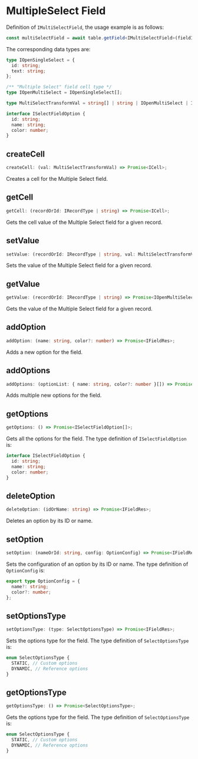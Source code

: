 # MultipleSelect Field
Definition of `IMultiSelectField`, the usage example is as follows:
```typescript
const multiSelectField = await table.getField<IMultiSelectField>(fieldId);
```
The corresponding data types are:
```typescript
type IOpenSingleSelect = {
  id: string;
  text: string;
};

/** "Multiple Select" field cell type */
type IOpenMultiSelect = IOpenSingleSelect[];

type MultiSelectTransformVal = string[] | string | IOpenMultiSelect | IOpenSingleSelect;

interface ISelectFieldOption {
  id: string;
  name: string;
  color: number;
}
```

## createCell
```typescript
createCell: (val: MultiSelectTransformVal) => Promise<ICell>;
```
Creates a cell for the Multiple Select field.

## getCell
```typescript
getCell: (recordOrId: IRecordType | string) => Promise<ICell>;
```
Gets the cell value of the Multiple Select field for a given record.

## setValue
```typescript
setValue: (recordOrId: IRecordType | string, val: MultiSelectTransformVal) => Promise<boolean>;
```
Sets the value of the Multiple Select field for a given record.

## getValue
```typescript
getValue: (recordOrId: IRecordType | string) => Promise<IOpenMultiSelect>;
```
Gets the value of the Multiple Select field for a given record.

## addOption
```typescript
addOption: (name: string, color?: number) => Promise<IFieldRes>;
```
Adds a new option for the field.

## addOptions
```typescript
addOptions: (optionList: { name: string, color?: number }[]) => Promise<IFieldRes>;
```
Adds multiple new options for the field.

## getOptions
```typescript
getOptions: () => Promise<ISelectFieldOption[]>;
```
Gets all the options for the field. The type definition of `ISelectFieldOption` is:
```typescript
interface ISelectFieldOption {
  id: string;
  name: string;
  color: number;
}
```

## deleteOption
```typescript
deleteOption: (idOrName: string) => Promise<IFieldRes>;
```
Deletes an option by its ID or name.

## setOption
```typescript
setOption: (nameOrId: string, config: OptionConfig) => Promise<IFieldRes>;
```
Sets the configuration of an option by its ID or name. The type definition of `OptionConfig` is:
```typescript
export type OptionConfig = {
  name?: string;
  color?: number;
};
```

## setOptionsType
```typescript
setOptionsType: (type: SelectOptionsType) => Promise<IFieldRes>;
```
Sets the options type for the field. The type definition of `SelectOptionsType` is:
```typescript
enum SelectOptionsType {
  STATIC, // Custom options
  DYNAMIC, // Reference options
}
```

## getOptionsType
```typescript
getOptionsType: () => Promise<SelectOptionsType>;
```
Gets the options type for the field. The type definition of `SelectOptionsType` is:
```typescript
enum SelectOptionsType {
  STATIC, // Custom options
  DYNAMIC, // Reference options
}
```